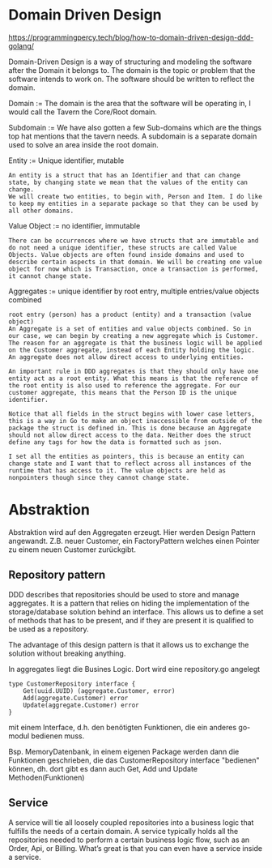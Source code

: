 # Domain Driven Design

https://programmingpercy.tech/blog/how-to-domain-driven-design-ddd-golang/


Domain-Driven Design is a way of structuring and modeling the software after the Domain it belongs to. The domain is the topic or problem that the software intends to work on. The software should be written to reflect the domain.

Domain := The domain is the area that the software will be operating in, I would call the Tavern the Core/Root domain.

Subdomain := We have also gotten a few Sub-domains which are the things top hat mentions that the tavern needs. A subdomain is a separate domain used to solve an area inside the root domain.

Entity := Unique identifier, mutable

    An entity is a struct that has an Identifier and that can change state, by changing state we mean that the values of the entity can change.
    We will create two entities, to begin with, Person and Item. I do like to keep my entities in a separate package so that they can be used by all other domains.

Value Object := no identifier, immutable

    There can be occurrences where we have structs that are immutable and do not need a unique identifier, these structs are called Value Objects. Value objects are often found inside domains and used to describe certain aspects in that domain. We will be creating one value object for now which is Transaction, once a transaction is performed, it cannot change state.

Aggregates := unique identifier by root entry, multiple entries/value objects combined

    root entry (person) has a product (entity) and a transaction (value object)
    An Aggregate is a set of entities and value objects combined. So in our case, we can begin by creating a new aggregate which is Customer.
    The reason for an aggregate is that the business logic will be applied on the Customer aggregate, instead of each Entity holding the logic. An aggregate does not allow direct access to underlying entities.

    An important rule in DDD aggregates is that they should only have one entity act as a root entity. What this means is that the reference of the root entity is also used to reference the aggregate. For our customer aggregate, this means that the Person ID is the unique identifier.

    Notice that all fields in the struct begins with lower case letters, this is a way in Go to make an object inaccessible from outside of the package the struct is defined in. This is done because an Aggregate should not allow direct access to the data. Neither does the struct define any tags for how the data is formatted such as json.

    I set all the entities as pointers, this is because an entity can change state and I want that to reflect across all instances of the runtime that has access to it. The value objects are held as nonpointers though since they cannot change state.

# Abstraktion

Abstraktion wird auf den Aggregaten erzeugt. Hier werden Design Pattern angewandt. Z.B. neuer Customer, ein FactoryPattern welches einen Pointer zu einem neuen Customer zurückgibt. 

## Repository pattern

DDD describes that repositories should be used to store and manage aggregates. It is a pattern that relies on hiding the implementation of the storage/database solution behind an interface. This allows us to define a set of methods that has to be present, and if they are present it is qualified to be used as a repository.

The advantage of this design pattern is that it allows us to exchange the solution without breaking anything.

In aggregates liegt die Busines Logic. Dort wird eine repository.go angelegt

```
type CustomerRepository interface {
	Get(uuid.UUID) (aggregate.Customer, error)
	Add(aggregate.Customer) error
	Update(aggregate.Customer) error
}
``` 

mit einem Interface, d.h. den benötigten Funktionen, die ein anderes go-modul bedienen muss. 

Bsp. MemoryDatenbank, in einem eigenen Package werden dann die Funktionen geschrieben, die das CustomerRepository interface "bedienen" können, dh. dort gibt es dann auch Get, Add und Update Methoden(Funktionen)

## Service

A service will tie all loosely coupled repositories into a business logic that fulfills the needs of a certain domain. 
A service typically holds all the repositories needed to perform a certain business logic flow, such as an Order, Api, or Billing. What’s great is that you can even have a service inside a service.






